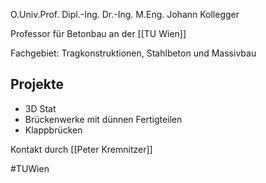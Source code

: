   
O.Univ.Prof. Dipl.-Ing. Dr.-Ing. M.Eng. Johann Kollegger 

Professor für Betonbau an der [[TU Wien]]

Fachgebiet: Tragkonstruktionen, Stahlbeton und Massivbau

## Projekte
- 3D Stat
- Brückenwerke mit dünnen Fertigteilen
- Klappbrücken 

Kontakt durch [[Peter Kremnitzer]]

#TUWien 
